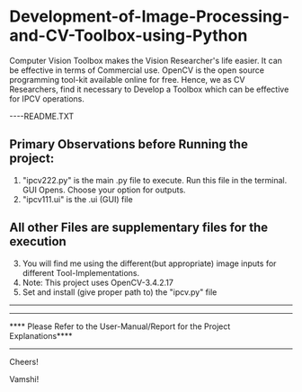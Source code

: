 # Development-of-Image-Processing-and-CV-Toolbox-using-Python
Computer Vision Toolbox makes the Vision Researcher's life easier. It can be effective in terms of Commercial use. 
OpenCV is the open source programming tool-kit available online for free.
Hence, we as CV Researchers, find it necessary to Develop a Toolbox which can be effective for IPCV operations.

----README.TXT

Primary Observations before Running the project: 
------------------------------------------------
1. "ipcv222.py" is the main .py file to execute. Run this file in the terminal. GUI Opens. Choose your option for outputs.
2. "ipcv111.ui" is the .ui (GUI) file 

****All other Files are supplementary files for the execution****
-----------------------
3. You will find me using the different(but appropriate) image inputs for different Tool-Implementations.
4. Note: This project uses OpenCV-3.4.2.17
5. Set and install (give proper path to) the "ipcv.py" file
-----------------------

****************************************************************************
**** Please Refer to the User-Manual/Report for the Project Explanations****
****************************************************************************

Cheers!

Vamshi!
